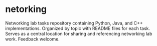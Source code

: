 # netorking
Networking lab tasks repository containing Python, Java, and C++ implementations. Organized by topic with README files for each task. Serves as a central location for sharing and referencing networking lab work. Feedback welcome.
